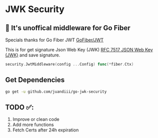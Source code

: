 # JWK Security

🔐 It's unoffical middleware for Go Fiber
---
Specials thanks for Go Fiber JWT [GoFiber/JWT](https://github.com/gofiber/jwt)

This is for get signature Json Web Key (JWK) [RFC 7517 JSON Web Key (JWK)](https://tools.ietf.org/html/rfc7517) and save signature.

```go
security.JwtMiddleware(config ...Config) func(*fiber.Ctx)
```

## Get Dependencies

```bash
go get -u github.com/juandiii/go-jwk-security
```

## TODO ✅:
1. Improve or clean code
2. Add more functions
3. Fetch Certs after 24h expiration